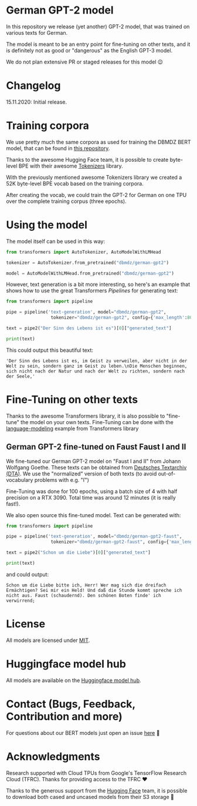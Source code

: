 # German GPT-2 model

In this repository we release (yet another) GPT-2 model, that was trained on various texts for German.

The model is meant to be an entry point for fine-tuning on other texts, and it is definitely not as good or "dangerous" as the English GPT-3 model.

We do not plan extensive PR or staged releases for this model 😉

# Changelog

15.11.2020: Initial release.

# Training corpora

We use pretty much the same corpora as used for training the DBMDZ BERT model, that can be found in [this repository](https://github.com/dbmdz/berts).

Thanks to the awesome Hugging Face team, it is possible to create byte-level BPE with their awesome [Tokenizers](https://github.com/huggingface/tokenizers) library.

With the previously mentioned awesome Tokenizers library we created a 52K byte-level BPE vocab based on the training corpora.

After creating the vocab, we could train the GPT-2 for German on one TPU over the complete training corpus (three epochs).

# Using the model

The model itself can be used in this way:

```python
from transformers import AutoTokenizer, AutoModelWithLMHead

tokenizer = AutoTokenizer.from_pretrained("dbmdz/german-gpt2")

model = AutoModelWithLMHead.from_pretrained("dbmdz/german-gpt2")
```

However, text generation is a bit more interesting, so here's an example that shows how to use the great Transformers *Pipelines* for generating text:

```python
from transformers import pipeline

pipe = pipeline('text-generation', model="dbmdz/german-gpt2",
                 tokenizer="dbmdz/german-gpt2", config={'max_length':800})   

text = pipe2("Der Sinn des Lebens ist es")[0]["generated_text"]

print(text)
```

This could output this beautiful text:

```
'Der Sinn des Lebens ist es, im Geist zu verweilen, aber nicht in der Welt zu sein, sondern ganz im Geist zu leben.\nDie Menschen beginnen, sich nicht nach der Natur und nach der Welt zu richten, sondern nach der Seele,'
```

# Fine-Tuning on other texts

Thanks to the awesome Transformers library, it is also possible to "fine-tune" the model on your own texts. Fine-Tuning can be done with the [language-modeling](https://github.com/huggingface/transformers/tree/master/examples/language-modeling) example from Transformers library

## German GPT-2 fine-tuned on Faust Faust I and II

We fine-tuned our German GPT-2 model on "Faust I and II" from Johann Wolfgang Goethe. These texts can be obtained from [Deutsches Textarchiv (DTA)](http://www.deutschestextarchiv.de/book/show/goethe_faust01_1808). We use the "normalized" version of both texts (to avoid out-of-vocabulary problems with e.g. "ſ")

Fine-Tuning was done for 100 epochs, using a batch size of 4 with half precision on a RTX 3090. Total time was around 12 minutes (it is really fast!).

We also open source this fine-tuned model. Text can be generated with:

```python
from transformers import pipeline

pipe = pipeline('text-generation', model="dbmdz/german-gpt2-faust",
                 tokenizer="dbmdz/german-gpt2-faust", config={'max_length':800})   

text = pipe2("Schon um die Liebe")[0]["generated_text"]

print(text)
```

and could output:

```
Schon um die Liebe bitte ich, Herr! Wer mag sich die dreifach Ermächtigen? Sei mir ein Held! Und daß die Stunde kommt spreche ich nicht aus. Faust (schaudernd). Den schönen Boten finde' ich verwirrend;
```

# License

All models are licensed under [MIT](LICENSE).

# Huggingface model hub

All models are available on the [Huggingface model hub](https://huggingface.co/dbmdz).

# Contact (Bugs, Feedback, Contribution and more)

For questions about our BERT models just open an issue
[here](https://github.com/dbmdz/berts/issues/new) 🤗

# Acknowledgments

Research supported with Cloud TPUs from Google's TensorFlow Research Cloud (TFRC).
Thanks for providing access to the TFRC ❤️

Thanks to the generous support from the [Hugging Face](https://huggingface.co/) team,
it is possible to download both cased and uncased models from their S3 storage 🤗
